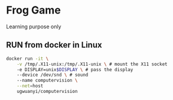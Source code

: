 # Frog Game
Learning purpose only

## RUN from docker in Linux

```bash
docker run -it \
    -v /tmp/.X11-unix:/tmp/.X11-unix \ # mount the X11 socket
    -e DISPLAY=unix$DISPLAY \ # pass the display
    --device /dev/snd \ # sound
    --name computervision \
    --net=host
    ugwuanyi/computervision
```